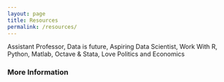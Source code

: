 ```yaml
---
layout: page
title: Resources
permalink: /resources/
---
```


Assistant Professor, Data is future, Aspiring Data Scientist, Work With R, Python, Matlab, Octave & Stata, Love Politics and Economics

### More Information
